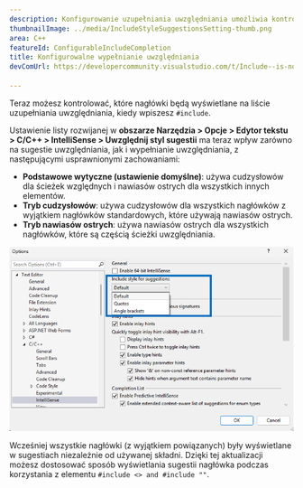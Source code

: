 ```yaml
---
description: Konfigurowanie uzupełniania uwzględniania umożliwia kontrolowanie, które nagłówki będą widoczne na liście uzupełniania uwzględniania.
thumbnailImage: ../media/IncludeStyleSuggestionsSetting-thumb.png
area: C++
featureId: ConfigurableIncludeCompletion
title: Konfigurowalne wypełnianie uwzględniania
devComUrl: https://developercommunity.visualstudio.com/t/Include--is-now-behaving-the-same-as-/10538420

---
```



Teraz możesz kontrolować, które nagłówki będą wyświetlane na liście uzupełniania uwzględniania, kiedy wpiszesz `#include`.

Ustawienie listy rozwijanej w **obszarze Narzędzia > Opcje > Edytor tekstu > C/C++ > IntelliSense > Uwzględnij styl sugestii** ma teraz wpływ zarówno na sugestie uwzględniania, jak i wypełnianie uwzględniania, z następującymi usprawnionymi zachowaniami:

- **Podstawowe wytyczne (ustawienie domyślne)**: używa cudzysłowów dla ścieżek względnych i nawiasów ostrych dla wszystkich innych elementów.
- **Tryb cudzysłowów**: używa cudzysłowów dla wszystkich nagłówków z wyjątkiem nagłówków standardowych, które używają nawiasów ostrych.
- **Tryb nawiasów ostrych**: używa nawiasów ostrych dla wszystkich nagłówków, które są częścią ścieżki uwzględniania.

![Styl uwzględniania dla ustawienia sugestii](../media/IncludeStyleSuggestionsSetting.png)

Wcześniej wszystkie nagłówki (z wyjątkiem powiązanych) były wyświetlane w sugestiach niezależnie od używanej składni. Dzięki tej aktualizacji możesz dostosować sposób wyświetlania sugestii nagłówka podczas korzystania z elementu `#include <> and #include ""`.
